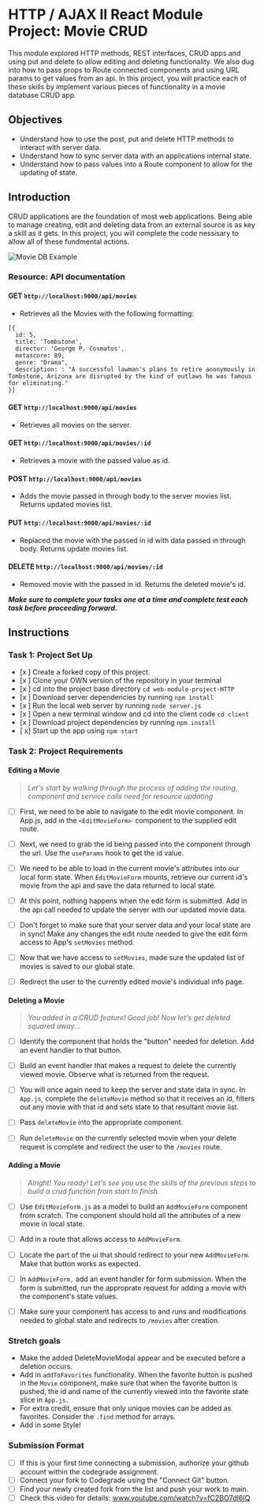 # HTTP / AJAX II React Module Project: Movie CRUD

This module explored HTTP methods, REST interfaces, CRUD apps and using put and delete to allow editing and deleting functionality. We also dug into how to pass props to Route connected components and using URL params to get values from an api. In this project, you will practice each of these skills by implement various pieces of functionality in a movie database CRUD app.

## Objectives
- Understand how to use the post, put and delete HTTP methods to interact with server data.
- Understand how to sync server data with an applications internal state.
- Understand how to pass values into a Route component to allow for the updating of state.

## Introduction
CRUD applications are the foundation of most web applications. Being able to manage creating, edit and deleting data from an external source is as key a skill as it gets. In this project, you will complete the code nessisary to allow all of these fundmental actions.

![Movie DB Example](project-goals.gif)

### Resource: API documentation 

#### GET `http://localhost:9000/api/movies`
- Retrieves all the Movies with the following formatting:
```
[{
  id: 5,
  title: 'Tombstone',
  director: 'George P. Cosmatos',
  metascore: 89,
  genre: "Drama",
  description: : "A successful lawman's plans to retire anonymously in Tombstone, Arizona are disrupted by the kind of outlaws he was famous for eliminating."
}]
```
#### GET `http://localhost:9000/api/movies`
- Retrieves all movies on the server.

#### GET `http://localhost:9000/api/movies/:id`
- Retrieves a movie with the passed value as id.

#### POST `http://localhost:9000/api/movies`
- Adds the movie passed in through body to the server movies list. Returns updated movies list.

#### PUT `http://localhost:9000/api/movies/:id`
- Replaced the movie with the passed in id with data passed in through body. Returns update movies list.

#### DELETE `http://localhost:9000/api/movies/:id`
- Removed movie with the passed in id. Returns the deleted movie's id.


***Make sure to complete your tasks one at a time and complete test each task before proceeding forward.***

## Instructions
### Task 1: Project Set Up
* [x ] Create a forked copy of this project.
* [x ] Clone your OWN version of the repository in your terminal
* [x ] cd into the project base directory `cd web-module-project-HTTP`
* [x ] Download server dependencies by running `npm install`
* [x ] Run the local web server by running `node server.js`
* [x ] Open a new terminal window and cd into the client code `cd client`
* [x ] Download project dependencies by running `npm install`
* [ x] Start up the app using `npm start`

### Task 2: Project Requirements
#### Editing a Movie
> *Let's start by walking through the process of adding the routing, component and service calls need for resource updating*

* [ ] First, we need to be able to navigate to the edit movie component. In App.js, add in the `<EditMovieForm> `component to the supplied edit route.

* [ ] Next, we need to grab the id being passed into the component through the url. Use the `useParams` hook to get the id value.

* [ ] We need to be able to load in the current movie's attributes into our local form state. When `EditMovieForm` mounts, retrieve our current id's movie from the api and save the data returned to local state.

* [ ] At this point, nothing happens when the edit form is submitted. Add in the api call needed to update the server with our updated movie data.

* [ ] Don't forget to make sure that your server data and your local state are in sync! Make any changes the edit route needed to give the edit form access to App's `setMovies` method.

* [ ] Now that we have access to `setMovies`, made sure the updated list of movies is saved to our global state.

* [ ] Redirect the user to the currently edited movie's individual info page.

#### Deleting a Movie
> *You added in a CRUD feature! Good job! Now let's get deleted squared away...*

* [ ] Identify the component that holds the "button" needed for deletion. Add an event handler to that button.

* [ ] Build an event handler that makes a request to delete the currently viewed movie. Observe what is returned from the request.

* [ ] You will once again need to keep the server and state data in sync. In `App.js`, complete the `deleteMovie` method so that it receives an id, filters out any movie with that id and sets state to that resultant movie list.

* [ ] Pass `deleteMovie` into the appropriate component.

* [ ] Run `deleteMovie` on the currently selected movie when your delete request is complete and redirect the user to the `/movies` route.

#### Adding a Movie
> *Alright! You ready! Let's see you use the skills of the previous steps to build a crud function from start to finish.*

* [ ] Use `EditMovieForm.js` as a model to build an `AddMovieForm` component from scratch. The component should hold all the attributes of a new movie in local state.

* [ ] Add in a route that allows access to `AddMovieForm`.

* [ ] Locate the part of the ui that should redirect to your new `AddMovieForm`. Make that button works as expected.

* [ ] In `AddMovieForm,` add an event handler for form submission. When the form is submitted, run the approprate request for adding a movie with the component's state values.

* [ ] Make sure your component has access to and runs and modifications needed to global state and redirects to `/movies` after creation.

### Stretch goals
- Make the added DeleteMovieModal appear and be executed before a deletion occurs.
- Add in `addToFavorites` functionality. When the favorite button is pushed in the `Movie` component, make sure that when the favorite button is pushed, the id and name of the currently viewed into the favorite state slice in `App.js.`
- For extra credit, ensure that only unique movies can be added as favorites. Consider the `.find` method for arrays.
- Add in some Style!

### Submission Format
- [ ] If this is your first time connecting a submission, authorize your github account within the codegrade assignment.
- [ ] Connect your fork to Codegrade using the "Connect Git" button.
- [ ] Find your newly created fork from the list and push your work to main.
- [ ] Check this video for details: www.youtube.com/watch?v=fC2BO7dI6IQ
